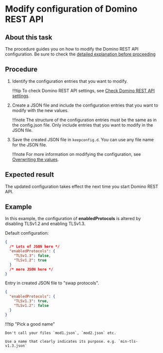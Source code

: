 # Modify configuration of Domino REST API

## About this task

The procedure guides you on how to modify the Domino REST API configuration. Be sure to check the [detailed explanation before proceeding](../../references/quickreference/parameters.html#remarks)

## Procedure

1. Identify the configuration entries that you want to modify.

   !!!tip
   To check Domino REST API settings, see [Check Domino REST API settings](checksettings.md).

2. Create a JSON file and include the configuration entries that you want to modify with the new values.

   !!!note
   The structure of the configuration entries must be the same as in the config.json file. Only include entries that you want to modify in the JSON file.

3. Save the created JSON file in `keepconfig.d`. You can use any file name for the JSON file.

   !!!note
   For more information on modifying the configuration, see [Overwriting the values](../../references/quickreference/parameters.md#overwriting-the-values).

## Expected result

The updated configuration takes effect the next time you start Domino REST API.

## Example

In this example, the configuration of **enabledProtocols** is altered by disabling TLSv1.2 and enabling TLSv1.3.

Default configuration:

```json
{
  /* Lots of JSON here */
  "enabledProtocols": {
    "TLSv1.3": false,
    "TLSv1.2": true
  }
  /* more JSON here */
}
```

Entry in created JSON file to "swap protocols".

```json
{
  "enabledProtocols": {
    "TLSv1.3": true,
    "TLSv1.2": false
  }
}
```

!!!tip "Pick a good name"

    Don't call your files `mod1.json`, `mod2.json` etc.

    Use a name that clearly indicates its purpose. e.g. `min-tls-v1.3.json`

